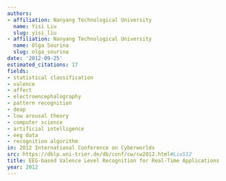 ```yaml
---
authors:
- affiliation: Nanyang Technological University
  name: Yisi Liu
  slug: yisi_liu
- affiliation: Nanyang Technological University
  name: Olga Sourina
  slug: olga_sourina
date: '2012-09-25'
estimated_citations: 17
fields:
- statistical classification
- valence
- affect
- electroencephalography
- pattern recognition
- deap
- low arousal theory
- computer science
- artificial intelligence
- eeg data
- recognition algorithm
in: 2012 International Conference on Cyberworlds
src: https://dblp.uni-trier.de/db/conf/cw/cw2012.html#LiuS12
title: EEG-based Valence Level Recognition for Real-Time Applications
year: 2012
---
```

